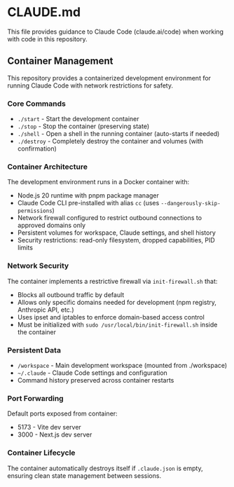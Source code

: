 # CLAUDE.md

This file provides guidance to Claude Code (claude.ai/code) when working with code in this repository.

## Container Management

This repository provides a containerized development environment for running Claude Code with network restrictions for safety.

### Core Commands
- `./start` - Start the development container
- `./stop` - Stop the container (preserving state)  
- `./shell` - Open a shell in the running container (auto-starts if needed)
- `./destroy` - Completely destroy the container and volumes (with confirmation)

### Container Architecture

The development environment runs in a Docker container with:
- Node.js 20 runtime with pnpm package manager
- Claude Code CLI pre-installed with alias `cc` (uses `--dangerously-skip-permissions`)
- Network firewall configured to restrict outbound connections to approved domains only
- Persistent volumes for workspace, Claude settings, and shell history
- Security restrictions: read-only filesystem, dropped capabilities, PID limits

### Network Security

The container implements a restrictive firewall via `init-firewall.sh` that:
- Blocks all outbound traffic by default
- Allows only specific domains needed for development (npm registry, Anthropic API, etc.)
- Uses ipset and iptables to enforce domain-based access control
- Must be initialized with `sudo /usr/local/bin/init-firewall.sh` inside the container

### Persistent Data

- `/workspace` - Main development workspace (mounted from ./workspace)
- `~/.claude` - Claude Code settings and configuration
- Command history preserved across container restarts

### Port Forwarding

Default ports exposed from container:
- 5173 - Vite dev server
- 3000 - Next.js dev server

### Container Lifecycle

The container automatically destroys itself if `.claude.json` is empty, ensuring clean state management between sessions.